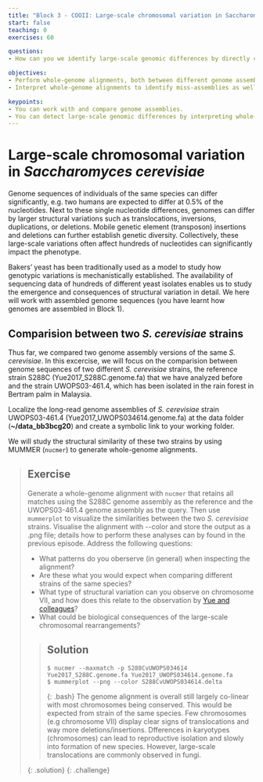 ```yaml
---
title: "Block 3 - COOII: Large-scale chromosomal variation in Saccharomyces cerevisiae (part 2)"
start: false
teaching: 0
exercises: 60

questions:
- How can you we identify large-scale genomic differences by directly comparing genome assemblies?

objectives:
- Perform whole-genome alignments, both between different genome assemblies as well as between different strains of the same species.
- Interpret whole-genome alignments to identify miss-assemblies as well as structural varients;

keypoints:
- You can work with and compare genome assemblies.  
- You can detect large-scale genomic differences by interpreting whole-genome comparisions.
---
```


# Large-scale chromosomal variation in *Saccharomyces cerevisiae*
Genome sequences of individuals of the same species can differ significantly, e.g. two humans are expected to differ at 0.5% of the nucleotides. Next to these single nucleotide differences, genomes can differ by larger structural variations such as translocations, inversions, duplications, or deletions. Mobile genetic element (transposon) insertions and deletions can further establish genetic diversity. Collectively, these large-scale variations often affect hundreds of nucleotides can significantly impact the phenotype.

Bakers’ yeast has been traditionally used as a model to study how genotypic variations is mechanistically established. The availability of sequencing data of hundreds of different yeast isolates enables us to study the emergence and consequences of structural variation in detail. We here will work with assembled genome sequences (you have learnt how genomes are assembled in Block 1).

## Comparision between two *S. cerevisiae* strains

Thus far, we compared two genome assembly versions of the same *S. cerevisiae*. In this excercise, we will focus on the comparision between genome sequences of two different *S. cerevisiae* strains, the reference strain S288C (Yue2017_S288C.genome.fa) that we have analyzed before and the strain UWOPS03-461.4, which has been isolated in the rain forest in Bertram palm in Malaysia.

Localize the long-read genome assemblies of *S. cerevisiae* strain UWOPS03-461.4 (Yue2017_UWOPS034614.genome.fa) at the data folder (**~/data_bb3bcg20**) and create a symbolic link to your working folder.

We will study the structural similarity of these two strains by using MUMMER (`nucmer`) to generate whole-genome alignments.

> ## Exercise
>
> Generate a whole-genome alignment with `nucmer` that retains all matches using the S288C genome assembly as the reference and the UWOPS03-461.4 genome assembly as the query. Then use `mummerplot` to visualize the similarities between the two *S. cerevisiae* strains. Visualise the alignment with --color and store the output as a .png file; details how to perform these analyses can by found in the previous episode. Address the following questions:
> - What patterns do you oberserve (in general) when inspecting the alignment?
> - Are these what you would expect when comparing different strains of the same species?
> - What type of structural variation can you observe on chromosome VII, and how does this relate to the observation by [Yue and colleagues](https://www.nature.com/articles/ng.3847)?
> - What could be biological consequences of the large-scale chromosomal rearrangements?
>
>> ## Solution
>> ~~~
>> $ nucmer --maxmatch -p S288CvUWOPS034614 Yue2017_S288C.genome.fa Yue2017_UWOPS034614.genome.fa
>> $ mummerplot --png --color S288CvUWOPS034614.delta
>> ~~~
>> {: .bash}
>> The genome alignment is overall still largely co-linear with most chromosomes being conserved. This would be expected from strain of the same species. Few chromosomes (e.g chromosome VII) display clear signs of translocations and way more deletions/insertions. Dfferences in karyotypes (chromosomes) can lead to reproductive isolation and slowly into formation of new species. However, large-scale translocations are commonly observed in fungi.
>> 
> {: .solution}
{: .challenge}
